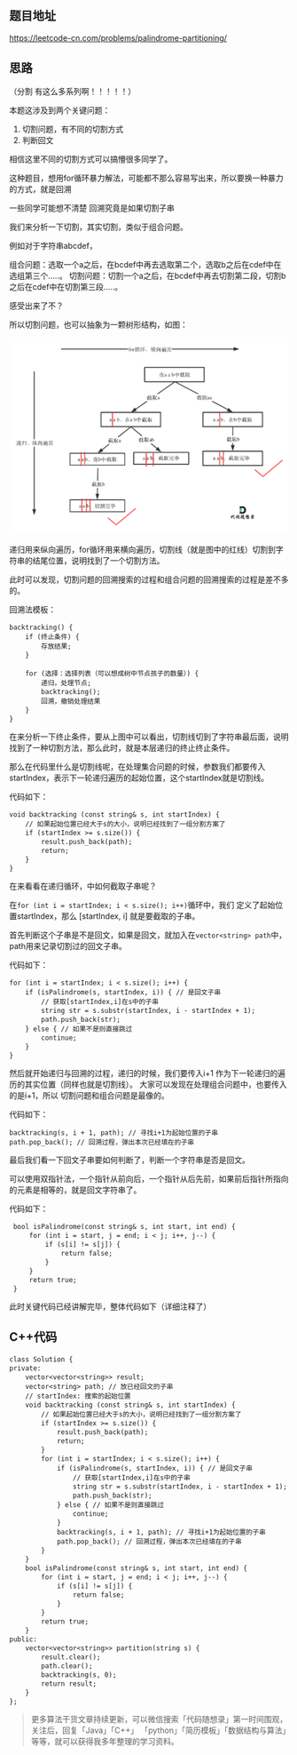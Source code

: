 
## 题目地址 
https://leetcode-cn.com/problems/palindrome-partitioning/

## 思路 

（分割 有这么多系列啊！！！！！）

本题这涉及到两个关键问题：

1. 切割问题，有不同的切割方式
2. 判断回文

相信这里不同的切割方式可以搞懵很多同学了。


这种题目，想用for循环暴力解法，可能都不那么容易写出来，所以要换一种暴力的方式，就是回溯

一些同学可能想不清楚 回溯究竟是如果切割子串 

我们来分析一下切割，其实切割，类似于组合问题。 

例如对于字符串abcdef，

组合问题：选取一个a之后，在bcdef中再去选取第二个，选取b之后在cdef中在选组第三个.....。
切割问题：切割一个a之后，在bcdef中再去切割第二段，切割b之后在cdef中在切割第三段.....。

感受出来了不？

所以切割问题，也可以抽象为一颗树形结构，如图：

<img src='../pics/131.分割回文串.png' width=600> </img></div>

递归用来纵向遍历，for循环用来横向遍历，切割线（就是图中的红线）切割到字符串的结尾位置，说明找到了一个切割方法。

此时可以发现，切割问题的回溯搜索的过程和组合问题的回溯搜索的过程是差不多的。

回溯法模板：

```
backtracking() {
    if (终止条件) {
        存放结果;
    }

    for (选择：选择列表（可以想成树中节点孩子的数量）) {
        递归，处理节点;
        backtracking();
        回溯，撤销处理结果
    }
}

```

在来分析一下终止条件，要从上图中可以看出，切割线切到了字符串最后面，说明找到了一种切割方法，那么此时，就是本层递归的终止终止条件。

那么在代码里什么是切割线呢，在处理集合问题的时候，参数我们都要传入startIndex，表示下一轮递归遍历的起始位置，这个startIndex就是切割线。

代码如下：

```
void backtracking (const string& s, int startIndex) {
    // 如果起始位置已经大于s的大小，说明已经找到了一组分割方案了
    if (startIndex >= s.size()) {
        result.push_back(path);
        return;
    }
}
```

在来看看在递归循环，中如何截取子串呢？ 

在`for (int i = startIndex; i < s.size(); i++)`循环中，我们 定义了起始位置startIndex，那么 [startIndex, i] 就是要截取的子串。

首先判断这个子串是不是回文，如果是回文，就加入在`vector<string> path`中，path用来记录切割过的回文子串。

代码如下：

```
for (int i = startIndex; i < s.size(); i++) {
    if (isPalindrome(s, startIndex, i)) { // 是回文子串
        // 获取[startIndex,i]在s中的子串
        string str = s.substr(startIndex, i - startIndex + 1);
        path.push_back(str);
    } else { // 如果不是则直接跳过
        continue;
    }
}
```

然后就开始递归与回溯的过程，递归的时候，我们要传入i+1 作为下一轮递归的遍历的其实位置（同样也就是切割线）。 大家可以发现在处理组合问题中，也要传入的是i+1，所以 切割问题和组合问题是最像的。

代码如下：

```
backtracking(s, i + 1, path); // 寻找i+1为起始位置的子串
path.pop_back(); // 回溯过程，弹出本次已经填在的子串
```

最后我们看一下回文子串要如何判断了，判断一个字符串是否是回文。

可以使用双指针法，一个指针从前向后，一个指针从后先前，如果前后指针所指向的元素是相等的，就是回文字符串了。

代码如下：
```
 bool isPalindrome(const string& s, int start, int end) {
     for (int i = start, j = end; i < j; i++, j--) {
         if (s[i] != s[j]) {
             return false;
         }
     }
     return true;
 }
```
此时关键代码已经讲解完毕，整体代码如下（详细注释了）

## C++代码
```
class Solution {
private:
    vector<vector<string>> result;
    vector<string> path; // 放已经回文的子串
    // startIndex: 搜索的起始位置
    void backtracking (const string& s, int startIndex) {
        // 如果起始位置已经大于s的大小，说明已经找到了一组分割方案了
        if (startIndex >= s.size()) {
            result.push_back(path);
            return;
        }
        for (int i = startIndex; i < s.size(); i++) {
            if (isPalindrome(s, startIndex, i)) { // 是回文子串
                // 获取[startIndex,i]在s中的子串
                string str = s.substr(startIndex, i - startIndex + 1);
                path.push_back(str);
            } else { // 如果不是则直接跳过
                continue;
            }
            backtracking(s, i + 1, path); // 寻找i+1为起始位置的子串
            path.pop_back(); // 回溯过程，弹出本次已经填在的子串
        }
    }
    bool isPalindrome(const string& s, int start, int end) {
        for (int i = start, j = end; i < j; i++, j--) {
            if (s[i] != s[j]) {
                return false;
            }
        }
        return true;
    }
public:
    vector<vector<string>> partition(string s) {
        result.clear();
        path.clear();
        backtracking(s, 0);
        return result;
    }
};
```
> 更多算法干货文章持续更新，可以微信搜索「代码随想录」第一时间围观，关注后，回复「Java」「C++」 「python」「简历模板」「数据结构与算法」等等，就可以获得我多年整理的学习资料。
